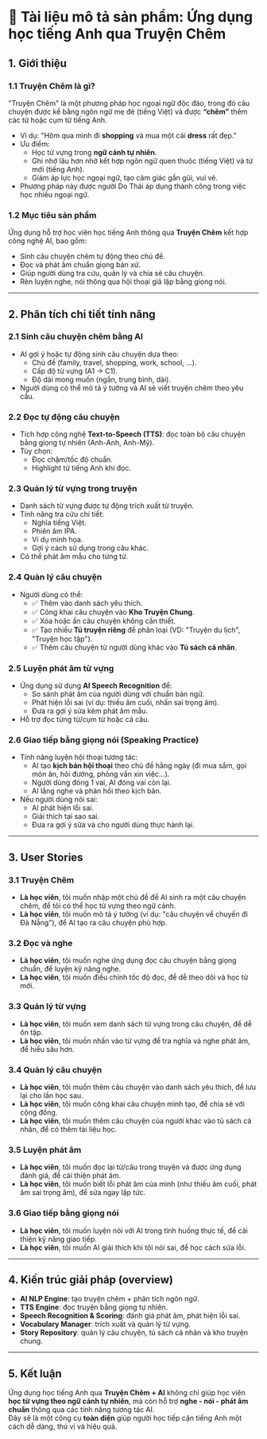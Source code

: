 # 📘 Tài liệu mô tả sản phẩm: Ứng dụng học tiếng Anh qua **Truyện Chêm**

## 1. Giới thiệu

### 1.1 Truyện Chêm là gì?  
"Truyện Chêm" là một phương pháp học ngoại ngữ độc đáo, trong đó câu chuyện được kể bằng ngôn ngữ mẹ đẻ (tiếng Việt) và được **“chêm”** thêm các từ hoặc cụm từ tiếng Anh.  
- Ví dụ: "Hôm qua mình đi **shopping** và mua một cái **dress** rất đẹp."  
- Ưu điểm:
  - Học từ vựng trong **ngữ cảnh tự nhiên**.  
  - Ghi nhớ lâu hơn nhờ kết hợp ngôn ngữ quen thuộc (tiếng Việt) và từ mới (tiếng Anh).  
  - Giảm áp lực học ngoại ngữ, tạo cảm giác gần gũi, vui vẻ.  
- Phương pháp này được người Do Thái áp dụng thành công trong việc học nhiều ngoại ngữ.

### 1.2 Mục tiêu sản phẩm  
Ứng dụng hỗ trợ học viên học tiếng Anh thông qua **Truyện Chêm** kết hợp công nghệ AI, bao gồm:  
- Sinh câu chuyện chêm tự động theo chủ đề.  
- Đọc và phát âm chuẩn giọng bản xứ.  
- Giúp người dùng tra cứu, quản lý và chia sẻ câu chuyện.  
- Rèn luyện nghe, nói thông qua hội thoại giả lập bằng giọng nói.  

---

## 2. Phân tích chi tiết tính năng

### 2.1 Sinh câu chuyện chêm bằng AI
- AI gợi ý hoặc tự động sinh câu chuyện dựa theo:  
  - Chủ đề (family, travel, shopping, work, school, …).  
  - Cấp độ từ vựng (A1 → C1).  
  - Độ dài mong muốn (ngắn, trung bình, dài).  
- Người dùng có thể mô tả ý tưởng và AI sẽ viết truyện chêm theo yêu cầu.  

### 2.2 Đọc tự động câu chuyện
- Tích hợp công nghệ **Text-to-Speech (TTS)**: đọc toàn bộ câu chuyện bằng giọng tự nhiên (Anh-Anh, Anh-Mỹ).  
- Tùy chọn:  
  - Đọc chậm/tốc độ chuẩn.  
  - Highlight từ tiếng Anh khi đọc.  

### 2.3 Quản lý từ vựng trong truyện
- Danh sách từ vựng được tự động trích xuất từ truyện.  
- Tính năng tra cứu chi tiết:  
  - Nghĩa tiếng Việt.  
  - Phiên âm IPA.  
  - Ví dụ minh họa.  
  - Gợi ý cách sử dụng trong câu khác.  
- Có thể phát âm mẫu cho từng từ.  

### 2.4 Quản lý câu chuyện
- Người dùng có thể:  
  - ✅ Thêm vào danh sách yêu thích.  
  - ✅ Công khai câu chuyện vào **Kho Truyện Chung**.  
  - ✅ Xóa hoặc ẩn câu chuyện không cần thiết.  
  - ✅ Tạo nhiều **Tủ truyện riêng** để phân loại (VD: "Truyện du lịch", "Truyện học tập").  
  - ✅ Thêm câu chuyện từ người dùng khác vào **Tủ sách cá nhân**.  

### 2.5 Luyện phát âm từ vựng
- Ứng dụng sử dụng **AI Speech Recognition** để:  
  - So sánh phát âm của người dùng với chuẩn bản ngữ.  
  - Phát hiện lỗi sai (ví dụ: thiếu âm cuối, nhấn sai trọng âm).  
  - Đưa ra gợi ý sửa kèm phát âm mẫu.  
- Hỗ trợ đọc từng từ/cụm từ hoặc cả câu.  

### 2.6 Giao tiếp bằng giọng nói (Speaking Practice)
- Tính năng luyện hội thoại tương tác:  
  - AI tạo **kịch bản hội thoại** theo chủ đề hằng ngày (đi mua sắm, gọi món ăn, hỏi đường, phỏng vấn xin việc…).  
  - Người dùng đóng 1 vai, AI đóng vai còn lại.  
  - AI lắng nghe và phản hồi theo kịch bản.  
- Nếu người dùng nói sai:  
  - AI phát hiện lỗi sai.  
  - Giải thích tại sao sai.  
  - Đưa ra gợi ý sửa và cho người dùng thực hành lại.  

---

## 3. User Stories

### 3.1 Truyện Chêm
- **Là học viên**, tôi muốn nhập một chủ đề để AI sinh ra một câu chuyện chêm, để tôi có thể học từ vựng theo ngữ cảnh.  
- **Là học viên**, tôi muốn mô tả ý tưởng (ví dụ: "câu chuyện về chuyến đi Đà Nẵng"), để AI tạo ra câu chuyện phù hợp.  

### 3.2 Đọc và nghe
- **Là học viên**, tôi muốn nghe ứng dụng đọc câu chuyện bằng giọng chuẩn, để luyện kỹ năng nghe.  
- **Là học viên**, tôi muốn điều chỉnh tốc độ đọc, để dễ theo dõi và học từ mới.  

### 3.3 Quản lý từ vựng
- **Là học viên**, tôi muốn xem danh sách từ vựng trong câu chuyện, để dễ ôn tập.  
- **Là học viên**, tôi muốn nhấn vào từ vựng để tra nghĩa và nghe phát âm, để hiểu sâu hơn.  

### 3.4 Quản lý câu chuyện
- **Là học viên**, tôi muốn thêm câu chuyện vào danh sách yêu thích, để lưu lại cho lần học sau.  
- **Là học viên**, tôi muốn công khai câu chuyện mình tạo, để chia sẻ với cộng đồng.  
- **Là học viên**, tôi muốn thêm câu chuyện của người khác vào tủ sách cá nhân, để có thêm tài liệu học.  

### 3.5 Luyện phát âm
- **Là học viên**, tôi muốn đọc lại từ/câu trong truyện và được ứng dụng đánh giá, để cải thiện phát âm.  
- **Là học viên**, tôi muốn biết lỗi phát âm của mình (như thiếu âm cuối, phát âm sai trọng âm), để sửa ngay lập tức.  

### 3.6 Giao tiếp bằng giọng nói
- **Là học viên**, tôi muốn luyện nói với AI trong tình huống thực tế, để cải thiện kỹ năng giao tiếp.  
- **Là học viên**, tôi muốn AI giải thích khi tôi nói sai, để học cách sửa lỗi.  

---

## 4. Kiến trúc giải pháp (overview)
- **AI NLP Engine**: tạo truyện chêm + phân tích ngôn ngữ.  
- **TTS Engine**: đọc truyện bằng giọng tự nhiên.  
- **Speech Recognition & Scoring**: đánh giá phát âm, phát hiện lỗi sai.  
- **Vocabulary Manager**: trích xuất và quản lý từ vựng.  
- **Story Repository**: quản lý câu chuyện, tủ sách cá nhân và kho truyện chung.  

---

## 5. Kết luận
Ứng dụng học tiếng Anh qua **Truyện Chêm + AI** không chỉ giúp học viên **học từ vựng theo ngữ cảnh tự nhiên**, mà còn hỗ trợ **nghe - nói - phát âm chuẩn** thông qua các tính năng tương tác AI.  
Đây sẽ là một công cụ **toàn diện** giúp người học tiếp cận tiếng Anh một cách dễ dàng, thú vị và hiệu quả.

